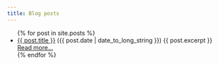 ```yaml
---
title: Blog posts
---
```


<ul class="no-styling">
  {% for post in site.posts %}
    <li>
      <a href="{{ post.url }}">{{ post.title }}</a> ({{ post.date | date_to_long_string }})
      {{ post.excerpt }} <a href="{{ post.url }}">Read more...</a>
    </li>
  {% endfor %}
</ul>
